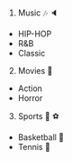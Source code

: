 1. Music  :notes: :speaker:
  * HIP-HOP
  * R&B
  * Classic
2. Movies :movie_camera:
  - Action
  - Horror
3. Sports :basketball: :soccer:
  - Basketball :basketball:
  - Tennis :tennis:
